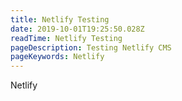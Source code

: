 ```yaml
---
title: Netlify Testing
date: 2019-10-01T19:25:50.028Z
readTime: Netlify Testing
pageDescription: Testing Netlify CMS
pageKeywords: Netlify
---
```

Netlify

